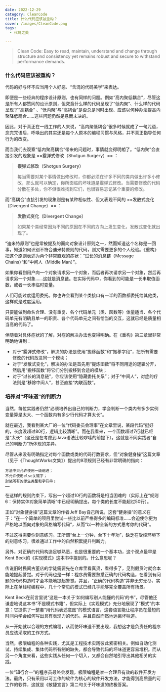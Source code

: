 ```yaml
---
date: 2022-12-29
category: CleanCode
title: 什么代码应该被重构？
cover: /images/CleanCode.png
tags:
  - 代码之美

---
```


> Clean Code: Easy to read, maintain, understand and change through structure and consistency yet remains robust and secure to withstand performance demands.

<!-- more -->

### 什么代码应该被重构？

代码的好与坏不应当用个人好恶、“含混的代码美学”来表达。

即便是一些经典的程序设计原则，也有同样的问题。例如“高内聚低耦合”，尽管这是所有人都赞同的设计原则，但究竟什么样的代码呈现了“低内聚”、什么样的代码呈现了“高耦合” 、“低内聚”与“高耦合”是否总是同时出现、应该以何种办法提高内聚降低耦合……这些问题仍然是悬而未决的。

因此，对于真正在一线工作的人来说，“高内聚低耦合”很多时候就成了一句咒语，念完咒语后，呼唤出的其实还是每个人原本的编程习惯与风格，并不真正指导任何行为的改变。

而当我们去观察“低内聚高耦合”带来的问题时，事情就变得明朗了。“低内聚”会直接引发的现象是 ==霰弹式修改（Shotgun Surgery）== ：

> **霰弹式修改（Shotgun Surgery）**
> 
> 每当需要对某个事情做出修改时，你都必须在许多不同的类内做出许多小修改，那么就可以确定，你所面临的坏味道是霰弹式修改。当需要修改的代码分散在多处，你不但很难找到它们，也很容易忘记某个重要的修改。

而“高耦合”直接引发的现象则是有某种相似性、但又表现不同的 ==发散式变化（Divergent Change）== ：

> **发散式变化（Divergent Change）**
> 
> 如果某个类经常因为不同的原因在不同的方向上发生变化，发散式变化就出现了。

“迪米特原则”也是常被提及的面向对象设计原则之一，然而知道这个名称是一回事，知道如何识别不符合迪米特原则的代码，则又需要更多的个人经验。《重构》把这个原则表述为两个非常直观的症状：“过长的消息链（Message Chains）”和“中间人（Middle Man）”。

如果你看到用户向一个对象请求另一个对象，而后者再次请求另一个对象，然后再请求另一个对象……这就是消息链。在实际代码中，你看到的可能是一长串取值函数，或者一长串临时变量。

人们可能过度运用委托。你也许会看到某个类接口有一半的函数都委托给其他类，这样就是过度运用。

只要能做到命名合理、没有重复、各个代码单元（类、函数等）体量适当、各个代码单元有明确且单一的职责、各个代码单元之间有恰当的交互，这就已经是质量相当高的代码了。

伴随着对具体症状的了解，对症的解决办法也变得明确。在《重构》第三章里非常明确地讲到：

- 对于“霰弹式修改”，解决的办法是使用“搬移函数”和“搬移字段”，把所有需要修改的代码放进同一个模块；
- 对于“发散式变化”，解决的办法是首先用“提炼函数”将不同用途的逻辑分开，然后用“搬移函数”将它们分别搬移到合适的模块；
- 对于“过长的消息链”，你应该使用“隐藏委托关系”；对于“中间人”，对症的疗法则是“移除中间人”，甚至直接“内联函数”。

### 培养对“坏味道”的判断力

当然，每位实践者仍然“必须培养出自己的判断力，学会判断一个类内有多少实例变量算是太大、一个函数内有多少行代码才算太长”。

就在最近，我看到某大厂的一位“代码委员会理事”在文章里说，某段代码“挺好的，长度没超过80行，逻辑比较清晰”。而在我看来，一个函数超过7行就已经是“太长”（这还是在考虑到Java语法比较啰嗦的前提下）。这就是不同实践者“自己的判断力”所体现的差异。

尽管从来没有明确指定对每个函数或类的代码行数要求，但“对象健身操”这篇文章（见于《ThoughtWorks文集》）提出的9项规则已经有非常明确的指向：

```text
方法中只允许使用一级缩进；
不允许使用else关键字；
封装所有的原生类型和字符串；
……
```

在这样的规则约束下，写出一个超过10行的函数将是相当困难的（实际上在“规则6：保持实体对象简单清晰”中已经明确提出，每个类的长度不能超过50行）。


正如“对象健身操”这篇文章的作者Jeff Bay自己所说，这套“健身操”的意义在于：“在一个简单的项目里尝试一些比以前严格得多的编码标准……会迫使你更为严格地以面向对象的风格编写代码”，从而“以一种全新的方式思考你的代码”。

不过这得需要你刻意练习。正所谓“台上一分钟，台下十年功”，缺乏在受控环境下的刻意练习，很难通过工作中的自然积累提升判断力。

另外，对正确的代码构造足够熟悉，也是很重要的一个基本功，这个观点最早是Kent Beck的《实现模式》这本书中提到的。什么意思呢？

传说旧时民间古董店的学徒需要先在仓库里看真货，看得多了，见到假货时就会本能地提起警觉。对于代码也是一样：程序员需要熟悉正确的代码构造，在看到有问题的代码构造时才会本能地提起警觉。并且，“正确的代码构造”并非无穷无尽，实际上在单线程编程中，几十个常见的模式已经几乎能够完全覆盖所有场景。

Kent Beck在前言里说“这是一本关于‘如何编写别人能懂的代码’的书”，尽管他还谦虚地说这本书“不是模式书籍”，但实际上《实现模式》充分地展现了“模式”的本意：它提供了一整套“用代码表述意图”的模式语言，这套语言能让程序员在最短的时间内学会如何写出具有表现力的代码，并且自然而然地远离坏味道。

从一开始就以合理的方式编程，从而使坏味道不要出现，我想这才是负责任的程序员应该采取的工作方式。

当然，极限编程的各种实践，尤其是工程技术实践彼此紧密相关。例如自动化测试、持续集成、集体代码所有制的缺失，都会导致代码的坏味道更容易堆积。而从另一个角度来看，这些实践从任何一个切入，又都会自然地引导出其他相关的实践。

一位“知行合一”的程序员最终会发现，极限编程是唯一合理且有效的软件开发方法。最终，只有采用以可工作的软件为核心的软件开发方法，才能得到高质量的可工作的软件，这就是《敏捷宣言》第二句关于坏味道的终极答案。

